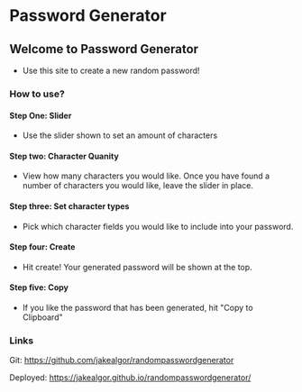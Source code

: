 # Password Generator

## Welcome to Password Generator

* Use this site to create a new random password! 

### How to use?

#### Step One: Slider

* Use the slider shown to set an amount of characters

#### Step two: Character Quanity

* View how many characters you would like. Once you have found a number of characters you would like, leave the slider in place.

#### Step three: Set character types
* Pick which character fields you would like to include into your password.

#### Step four: Create

* Hit create! Your generated password will be shown at the top.

#### Step five: Copy

* If you like the password that has been generated, hit "Copy to Clipboard"

### Links

Git: https://github.com/jakealgor/randompasswordgenerator

Deployed: https://jakealgor.github.io/randompasswordgenerator/